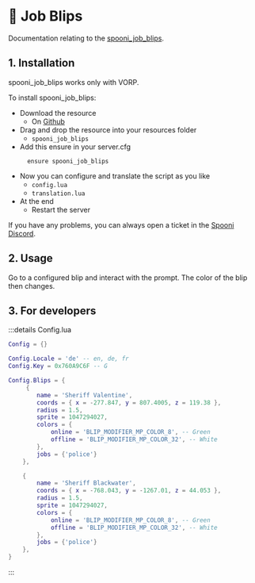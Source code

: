 # 📍 Job Blips
Documentation relating to the [spooni_job_blips](https://github.com/Spooni-Development/spooni_job_blips).

## 1. Installation
spooni_job_blips works only with VORP. 

To install spooni_job_blips:
- Download the resource
  - On [Github](https://github.com/Spooni-Development/spooni_job_blips)
- Drag and drop the resource into your resources folder
  - `spooni_job_blips`
- Add this ensure in your server.cfg
  ```
    ensure spooni_job_blips
  ```
- Now you can configure and translate the script as you like
  - `config.lua`
  - `translation.lua`
- At the end
  - Restart the server

If you have any problems, you can always open a ticket in the [Spooni Discord](https://discord.gg/spooni).

## 2. Usage
Go to a configured blip and interact with the prompt. The color of the blip then changes.

## 3. For developers

:::details Config.lua
```lua
Config = {}

Config.Locale = 'de' -- en, de, fr
Config.Key = 0x760A9C6F -- G

Config.Blips = {
     {
        name = 'Sheriff Valentine',
        coords = { x = -277.847, y = 807.4005, z = 119.38 },
        radius = 1.5,
        sprite = 1047294027,
        colors = {
            online = 'BLIP_MODIFIER_MP_COLOR_8', -- Green
            offline = 'BLIP_MODIFIER_MP_COLOR_32', -- White
        },
        jobs = {'police'}
    },

    {
        name = 'Sheriff Blackwater',
        coords = { x = -768.043, y = -1267.01, z = 44.053 },
        radius = 1.5,
        sprite = 1047294027,
        colors = {
            online = 'BLIP_MODIFIER_MP_COLOR_8', -- Green
            offline = 'BLIP_MODIFIER_MP_COLOR_32', -- White
        },
        jobs = {'police'}
    },
}
```
:::
